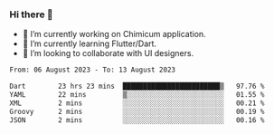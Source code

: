 ### Hi there 👋

<!--
**devcat37/devcat37** is a ✨ _special_ ✨ repository because its `README.md` (this file) appears on your GitHub profile.-->


- 🔭 I’m currently working on Chimicum application.
- 🌱 I’m currently learning Flutter/Dart.
- 👯 I’m looking to collaborate with UI designers.
<!-- - 🤔 I’m looking for help with ... -->

<!--START_SECTION:waka-->

```txt
From: 06 August 2023 - To: 13 August 2023

Dart        23 hrs 23 mins  ████████████████████████▒   97.76 %
YAML        22 mins         ▒░░░░░░░░░░░░░░░░░░░░░░░░   01.55 %
XML         2 mins          ░░░░░░░░░░░░░░░░░░░░░░░░░   00.21 %
Groovy      2 mins          ░░░░░░░░░░░░░░░░░░░░░░░░░   00.19 %
JSON        2 mins          ░░░░░░░░░░░░░░░░░░░░░░░░░   00.16 %
```

<!--END_SECTION:waka-->
